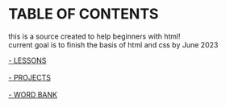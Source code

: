 
<html>            
<head>            
</head>           
<body>          
<h1> TABLE OF CONTENTS </h1>
<p> this is a source created to help beginners with html! 
<br>
current goal is to finish the basis of html and css by June 2023 </p>
<a href="https://github.com/Kloepetr/HTML-notes/tree/main/fundamentals." a>
- LESSONS </a> 
<br>
<br>
<a href="https://github.com/Kloepetr/HTML-notes/tree/main/project" a>
- PROJECTS </a>
<br>
<br>
<a href="https://github.com/Kloepetr/HTML-notes/blob/main/terms" a>
- WORD BANK </a>
</body>
</html>  
